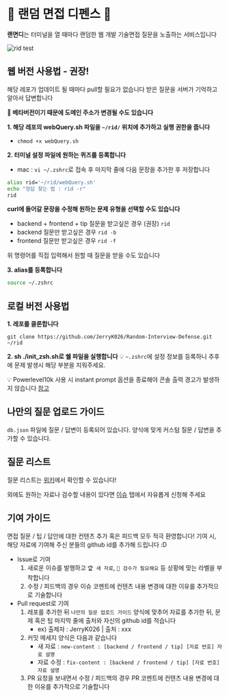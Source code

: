 # 🏰 랜덤 면접 디펜스 🏰
<b>랜면디</b>는 터미널을 열 때마다 랜덤한 웹 개발 기술면접 질문을 노출하는 서비스입니다

![rid test](https://user-images.githubusercontent.com/55067949/215311898-eb0110ea-e381-4aad-a714-b0436c66ebc6.gif)

## 웹 버전 사용법 - 권장!
해당 레포가 업데이트 될 때마다 pull할 필요가 없습니다
받은 질문을 서버가 기억하고 알아서 답변합니다

<b>🚨 베타버전이기 때문에 도메인 주소가 변경될 수도 있습니다</b>

<b>1. 해당 레포의 webQuery.sh 파일을 `~/rid/` 위치에 추가하고 실행 권한을 줍니다</b>
- `chmod +x webQuery.sh`

<b>2. 터미널 설정 파일에 원하는 퀴즈를 등록합니다</b>
- mac : `vi ~/.zshrc`로 접속 후 마지막 줄에 다음 문장을 추가한 후 저장합니다

```bash
alias rid='~/rid/webQuery.sh'
echo "정답 찾는 법 : rid -r"
rid
```

<b>curl에 들어갈 문장을 수정해 원하는 문제 유형을 선택할 수도 있습니다</b>

- backend + frontend + tip 질문을 받고싶은 경우 (권장)
`rid`
- backend 질문만 받고싶은 경우
`rid -b`
- frontend 질문만 받고싶은 경우
`rid -f`

위 명령어를 직접 입력해서 원할 때 질문을 받을 수도 있습니다

<b>3. alias를 등록합니다</b>
```bash
source ~/.zshrc
```

## 로컬 버전 사용법
**1. 레포를 클론합니다**
```
git clone https://github.com/JerryK026/Random-Interview-Defense.git ~/rid
```

**2. sh ./init_zsh.sh로 쉘 파일을 실행합니다**
💡 `~.zshrc`에 설정 정보를 등록하니 추후에 문제 발생시 해당 부분을 지워주세요.

💡 Powerlevel10k 사용 시 instant prompt 옵션을 종료해야 콘솔 출력 경고가 발생하지 않습니다 [참고](https://github.com/JerryK026/random-interview-defense/issues/7)

## 나만의 질문 업로드 가이드
`db.json` 파일에 질문 / 답변이 등록되어 있습니다. 양식에 맞게 커스텀 질문 / 답변을 추가할 수 있습니다.


## 질문 리스트
질문 리스트는 [위키](https://github.com/JerryK026/random-interview-defense/wiki)에서 확인할 수 있습니다!

외에도 원하는 자료나 검수할 내용이 있다면 [이슈](https://github.com/JerryK026/random-interview-defense/issues?q=is%3Aissue+is%3Aopen+sort%3Aupdated-desc) 탭에서 자유롭게 신청해 주세요

## 기여 가이드
면접 질문 / 팁 / 답안에 대한 컨텐츠 추가 혹은 피드백 모두 적극 환영합니다!
기여 시, 해당 자료에 기여해 주신 분들의 github id를 추가해 드립니다 :D
- Issue로 기여
   1. 새로운 이슈를 발행하고 `🏆 새 자료`, `🚨 검수가 필요해요` 등 상황에 맞는 라벨을 부착합니다
   2. 수정 / 피드백의 경우 이슈 코멘트에 컨텐츠 내용 변경에 대한 이유를 추가적으로 기술합니다
- Pull request로 기여
   1. 레포를 추가한 뒤 `나만의 질문 업로드 가이드` 양식에 맞추어 자료를 추가한 뒤, 문제 혹은 팁 마지막 줄에 출처와 자신의 github id를 적습니다
      - ex) 출제자 : JerryK026 | 출처 : xxx
   2. 커밋 메세지 양식은 다음과 같습니다
      - 새 자료 : `new-content : [backend / frontend / tip] [자료 번호] 자료 설명`
      - 자료 수정 : `fix-content : [backend / frontend / tip] [자료 번호] 자료 설명`
   3. PR 요청을 보내면서 수정 / 피드백의 경우 PR 코멘트에 컨텐츠 내용 변경에 대한 이유를 추가적으로 기술합니다
